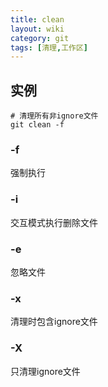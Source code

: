 ```yaml
---
title: clean
layout: wiki
category: git
tags: [清理,工作区]
---
```



## 实例

~~~
# 清理所有非ignore文件
git clean -f
~~~

### -f

强制执行

### -i

交互模式执行删除文件

### -e

忽略文件

### -x

清理时包含ignore文件

### -X

只清理ignore文件
